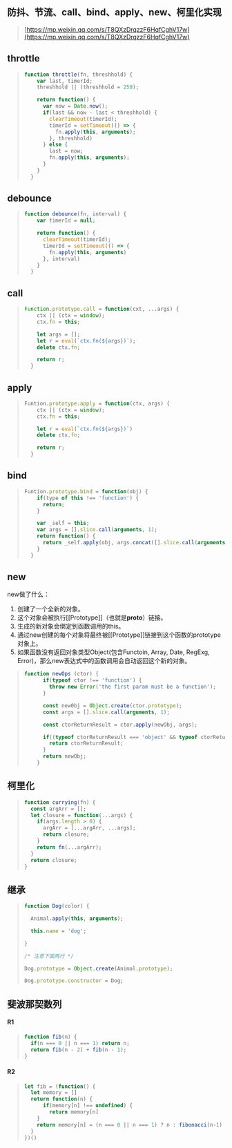## 防抖、节流、call、bind、apply、new、柯里化实现

> [https://mp.weixin.qq.com/s/T8QXzDrqzzF6HqfCghV17w](https://mp.weixin.qq.com/s/T8QXzDrqzzF6HqfCghV17w)

## throttle

> ```js
> function throttle(fn, threshhold) {
>     var last, timerId;
>     threshhold || (threshhold = 250);
> 
>     return function() {
>       var now = Date.now();
>       if(last && now - last < threshhold) {
>         clearTimeout(timerId);
>         timerId = setTimeout(() => {
>           fn.apply(this, arguments);
>         }, threshhold)
>       } else {
>         last = now;
>         fn.apply(this, arguments);
>       }
>     }
>   }
> ```

## debounce

> ```js
> function debounce(fn, interval) {
>     var timerId = null;
> 
>     return function() {
>       clearTimeout(timerId);
>       timerId = setTimeout(() => {
>         fn.apply(this, arguments)
>       }, interval)
>     }
>   }
> ```

## call

> ```js
> Function.prototype.call = function(cxt, ...args) {
>     ctx || (ctx = window);
>     ctx.fn = this;
> 
>     let args = [];
>     let r = eval(`ctx.fn(${args})`);
>     delete ctx.fn;
> 
>     return r;
>   }
> ```

## apply

> ```js
> Funtion.prototype.apply = function(ctx, args) {
>     ctx || (ctx = window);
>     ctx.fn = this;
> 
>     let r = eval(`ctx.fn(${args})`)
>     delete ctx.fn;
> 
>     return r;
>   }
> ```

## bind

> ```js
> Funtion.prototype.bind = function(obj) {
>     if(type of this !== 'function') {
>       return;
>     }
> 
>     var _self = this;
>     var args = [].slice.call(arguments, 1);
>     return function() {
>       return _self.apply(obj, args.concat([].slice.call(arguments)))
>     }
>   }
> ```

## new

new做了什么：

1. 创建了一个全新的对象。
2. 这个对象会被执行[[Prototype]]（也就是**proto**）链接。
3. 生成的新对象会绑定到函数调用的this。
4. 通过new创建的每个对象将最终被[[Prototype]]链接到这个函数的prototype对象上。
5. 如果函数没有返回对象类型Object(包含Functoin, Array, Date, RegExg, Error)，那么new表达式中的函数调用会自动返回这个新的对象。

> ```js
> function newOps (ctor) {
>       if(typeof ctor !== 'function') {
>         throw new Error('the first param must be a function');
>       }
> 
>       const new0bj = Object.create(ctor.prototype);
>       const args = [].slice.call(arguments, 1);
> 
>       const ctorReturnResult = ctor.apply(newObj, args);
> 
>       if((typeof ctorReturnResult === 'object' && typeof ctorReturnResult !== null) || typeof ctorReturnResult === 'function') {
>         return ctorReturnResult;
>       }
>       return newObj;
>     }
> ```

## 柯里化

> ```js
> function currying(fn) {
>   const argArr = [];
>   let closure = function(...args) {
>     if(args.length > 0) {
>       argArr = [...argArr, ...args];
>       return closure;
>     }
>     return fn(...argArr);
>   }
>   return closure;
> }
> ```

## 继承

> ```js
> function Dog(color) {
> 
>   Animal.apply(this, arguments);
> 
>   this.name = 'dog';
> 
> }
> 
> /* 注意下面两行 */
> 
> Dog.prototype = Object.create(Animal.prototype);
> 
> Dog.prototype.constructor = Dog;
> ```

## 斐波那契数列

#### R1

> ```js
> function fib(n) {
>   if(n === 0 || n === 1) return n;
>   return fib(n - 2) + fib(n - 1);
> }
> ```

#### R2

> ```js
> let fib = (function() {
>   let memory = []
>   return function(n) {
>       if(memory[n] !== undefined) {
>         return memory[n]
>     }
>     return memory[n] = (n === 0 || n === 1) ? n : fibonacci(n-1) + fibonacci(n-2)
>   }
> })()
> ```

